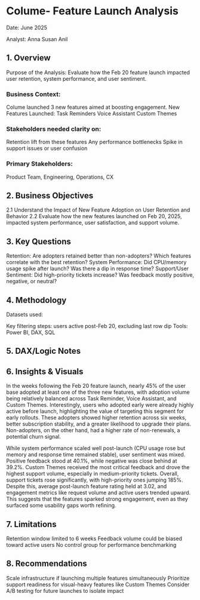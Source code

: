 # Colume- Feature Launch Analysis

Date: June 2025

Analyst: Anna Susan Anil

## 1. Overview
Purpose of the Analysis:
Evaluate how the Feb 20 feature launch impacted user retention, system performance, and user sentiment.

### Business Context:
Colume launched 3 new features aimed at boosting engagement. 
New Features Launched:
Task Reminders
Voice Assistant
Custom Themes

### Stakeholders needed clarity on:
Retention lift from these features
Any performance bottlenecks
Spike in support issues or user confusion

### Primary Stakeholders:
Product Team, Engineering, Operations, CX

## 2. Business Objectives
2.1 Understand the Impact of New Feature Adoption on User Retention and Behavior
2.2 Evaluate how the new features launched on Feb 20, 2025, impacted system performance, user satisfaction, and support volume.

## 3. Key Questions
Retention:
Are adopters retained better than non-adopters?
Which features correlate with the best retention?
System Performance:
Did CPU/memory usage spike after launch?
Was there a dip in response time?
Support/User Sentiment:
Did high-priority tickets increase?
Was feedback mostly positive, negative, or neutral?

## 4. Methodology
Datasets used:

Key filtering steps:
 users active post-Feb 20, excluding last row dip
Tools: Power BI, DAX, SQL

## 5. DAX/Logic Notes

## 6. Insights & Visuals
In the weeks following the Feb 20 feature launch, nearly 45% of the user base adopted at least one of the three new features, with adoption volume being relatively balanced across Task Reminder, Voice Assistant, and Custom Themes. Interestingly, users who adopted early were already highly active before launch, highlighting the value of targeting this segment for early rollouts. These adopters showed higher retention across six weeks, better subscription stability, and a greater likelihood to upgrade their plans. Non-adopters, on the other hand, had a higher rate of non-renewals, a potential churn signal.

While system performance scaled well post-launch (CPU usage rose but memory and response time remained stable), user sentiment was mixed. Positive feedback stood at 40.1%, while negative was close behind at 39.2%. Custom Themes received the most critical feedback and drove the highest support volume, especially in medium-priority tickets. Overall, support tickets rose significantly, with high-priority ones jumping 185%. Despite this, average post-launch feature rating held at 3.02, and engagement metrics like request volume and active users trended upward. This suggests that the features sparked strong engagement, even as they surfaced some usability gaps worth refining.

## 7. Limitations
Retention window limited to 6 weeks
Feedback volume could be biased toward active users
No control group for performance benchmarking

## 8. Recommendations
Scale infrastructure if launching multiple features simultaneously
Prioritize support readiness for visual-heavy features like Custom Themes
Consider A/B testing for future launches to isolate impact
